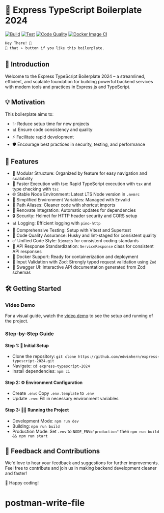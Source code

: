 # 🚀 Express TypeScript Boilerplate 2024

[![Build](https://github.com/edwinhern/express-typescript-2024/actions/workflows/build.yml/badge.svg)](https://github.com/edwinhern/express-typescript-2024/actions/workflows/build.yml)
[![Test](https://github.com/edwinhern/express-typescript-2024/actions/workflows/test.yml/badge.svg)](https://github.com/edwinhern/express-typescript-2024/actions/workflows/test.yml)
[![Code Quality](https://github.com/edwinhern/express-typescript-2024/actions/workflows/code-quality.yml/badge.svg)](https://github.com/edwinhern/express-typescript-2024/actions/workflows/code-quality.yml)
[![Docker Image CI](https://github.com/edwinhern/express-typescript-2024/actions/workflows/docker-image.yml/badge.svg)](https://github.com/edwinhern/express-typescript-2024/actions/workflows/docker-image.yml)

``` code
Hey There! 🙌 
🤾 that ⭐️ button if you like this boilerplate. 
```

## 🌟 Introduction

Welcome to the Express TypeScript Boilerplate 2024 – a streamlined, efficient, and scalable foundation for building powerful backend services with modern tools and practices in Express.js and TypeScript.

## 💡 Motivation

This boilerplate aims to:

- ✨ Reduce setup time for new projects
- 📊 Ensure code consistency and quality
- ⚡  Facilitate rapid development
- 🛡️ Encourage best practices in security, testing, and performance

## 🚀 Features

- 📁 Modular Structure: Organized by feature for easy navigation and scalability
- 💨 Faster Execution with tsx: Rapid TypeScript execution with `tsx` and type checking with `tsc`
- 🌐 Stable Node Environment: Latest LTS Node version in `.nvmrc`
- 🔧 Simplified Environment Variables: Managed with Envalid
- 🔗 Path Aliases: Cleaner code with shortcut imports
- 🔄 Renovate Integration: Automatic updates for dependencies
- 🔒 Security: Helmet for HTTP header security and CORS setup
- 📊 Logging: Efficient logging with `pino-http`
- 🧪 Comprehensive Testing: Setup with Vitest and Supertest
- 🔑 Code Quality Assurance: Husky and lint-staged for consistent quality
- ✅ Unified Code Style: `Biomejs` for consistent coding standards
- 📃 API Response Standardization: `ServiceResponse` class for consistent API responses
- 🐳 Docker Support: Ready for containerization and deployment
- 📝 Input Validation with Zod: Strongly typed request validation using `Zod`
- 🧩 Swagger UI: Interactive API documentation generated from Zod schemas

## 🛠️ Getting Started

### Video Demo

For a visual guide, watch the [video demo](https://github.com/user-attachments/assets/b1698dac-d582-45a0-8d61-31131732b74e) to see the setup and running of the project.

### Step-by-Step Guide

#### Step 1: 🚀 Initial Setup

- Clone the repository: `git clone https://github.com/edwinhern/express-typescript-2024.git`
- Navigate: `cd express-typescript-2024`
- Install dependencies: `npm ci`

#### Step 2: ⚙️ Environment Configuration

- Create `.env`: Copy `.env.template` to `.env`
- Update `.env`: Fill in necessary environment variables

#### Step 3: 🏃‍♂️ Running the Project

- Development Mode: `npm run dev`
- Building: `npm run build`
- Production Mode: Set `.env` to `NODE_ENV="production"` then `npm run build && npm run start`

## 🤝 Feedback and Contributions

We'd love to hear your feedback and suggestions for further improvements. Feel free to contribute and join us in making backend development cleaner and faster!

🎉 Happy coding!
# postman-write-file
